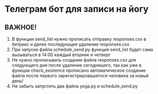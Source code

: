 # Телеграм бот для записи на йогу
## __ВАЖНОЕ!__
1. В функции send_list нужно прописать отправку responses.csv в битрикс и далее последующее удаление responses.csv
2. При запуске файла schedule_send.py функция send_list будет сама вызываться в 14:00 каждый вторник и четверг
3. Не нужно прописывать создание файла responses.csv для следующего дня после удаление сегодняшего, так как уже в функции check_existence прописано автоматическое создание файла после первого зарегистрировашегося человека за новый день!
4. Не забыть запустить два файла yoga.py и schedule_send.py
